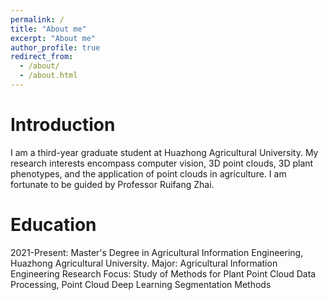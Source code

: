 ```yaml
---
permalink: /
title: "About me"
excerpt: "About me"
author_profile: true
redirect_from: 
  - /about/
  - /about.html
---
```

Introduction
======
I am a third-year graduate student at Huazhong Agricultural University. My research interests encompass computer vision, 3D point clouds, 3D plant phenotypes, and the application of point clouds in agriculture. I am fortunate to be guided by Professor Ruifang Zhai.

Education
======
2021-Present: Master's Degree in Agricultural Information Engineering, Huazhong Agricultural University.
Major: Agricultural Information Engineering
Research Focus: Study of Methods for Plant Point Cloud Data Processing, Point Cloud Deep Learning Segmentation Methods

